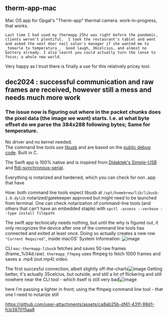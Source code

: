 ## therm-app-mac 

Mac OS app for Opgal's "Therm-app" thermal camera. work-in-progress, that works.

`Last time I had used my thermapp 25hz was right before the pandemic, clients weren't plentiful.  I took the restaurant's tablet and went and asked the next door nail salon's manager if she wanted me to _tomarle tu temperatura_.  Good laugh, 36celcius, and almost no battery already. I also learnt you could actually turn the lense to focus; a whole new world.`


Very happy as I trust there is finally a use for this relatively pricey tool. 


## dec2024 : successful communication and raw frames are received, however still a mess and **needs much more work**
### The issue now is figuring out where in the packet chunks does the pixel data (the image we want) starts. I.e. at what byte offset do we parse the 384x288 following bytes;  Same for temperature.
No driver and no kernel needed.  
The command line tools use [libusb](https://libusb.info/) and are based on the [public debug code](https://github.com/Pidbip/ThermAppCam). Built in C.

The Swift app is 100% native and is inspired from [Didaktek's Simple-USB](https://github.com/didactek/deft-simple-usb) and [ftdi-synchronous-serial](https://github.com/didactek/ftdi-synchronous-serial).  

Everything is notarized and hardened, which you can check for non .app that have



How:
both command line tools expect libusb at `/opt/homebrew/lib/libusb-1.0.dylib` 
notarized/gatekeeper approved but might need to be launched from terminal.
One can check notarization of command-line tools (and others that can't have an embedded staple) with `spctl -assess --verbose --type install filepath`

The swift app technically needs nothing, but until the why is figured out, it only recognizes the device after one of the command line tools has connected and exited at least once. Doing so actually creates a new row `"Current Required"`, inside macOS' System Information:
![image](https://github.com/user-attachments/assets/35390954-fd6f-4a34-9524-690b52cae8a0)



CLI 
`mac-thermapp-libusb` fetches and saves 50 raw frames (frame_%04d.raw).
`thermapp_ffmpeg` uses ffmpeg to fetch 1000 frames and saves a .mp4 (out.mp4) video.



The first succesful connection, albeit slightly off-the-charts![image](https://github.com/user-attachments/assets/14af3cde-cebc-459e-8cac-d0cc6eced568)
Getting better, it's actually 35celcius, but outside, and still a lot of flickering and still nowhere near the CLI tool - which itself is still very bad![image](https://github.com/user-attachments/assets/ba353980-bb10-40a0-8fa9-98fec1f0cf00)


here I'm passing a lighter in front; using the ffmpeg command line tool - that one I need to notarize still

https://github.com/user-attachments/assets/ca8ab25b-df41-431f-99d1-fcb387015aa8

